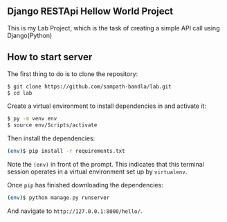 ## Django RESTApi Hellow World Project

This is my Lab Project, which is the task of creating a simple API call using Django(Python)

## How to start server
The first thing to do is to clone the repository:

```sh
$ git clone https://github.com/sampath-bandla/lab.git
$ cd lab
```

Create a virtual environment to install dependencies in and activate it:

```sh
$ py -m venv env
$ source env/Scripts/activate
```

Then install the dependencies:

```sh
(env)$ pip install -r requirements.txt
```
Note the `(env)` in front of the prompt. This indicates that this terminal
session operates in a virtual environment set up by `virtualenv`.

Once `pip` has finished downloading the dependencies:
```sh
(env)$ python manage.py runserver
```

And navigate to `http://127.0.0.1:8000/hello/`.
